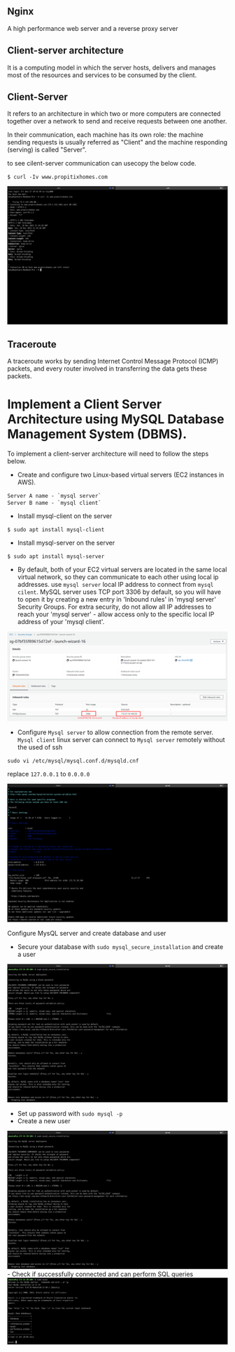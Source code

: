 ## Nginx
A high performance web server and a reverse proxy server
## Client-server architecture 
It is a computing model in which the server hosts, delivers and manages most of the resources and services to be consumed by the client.

## Client-Server 
It refers to an architecture in which two or more computers are connected together over a network to send and receive requests between one another.

<p>In their communication, each machine has its own role: the machine sending requests is usually referred as "Client" and the machine responding (serving) is called "Server".</p>

to see cilent-server communication can usecopy the below code.

```
$ curl -Iv www.propitixhomes.com
```

<img alt="" src="images/img01.png">

## Traceroute
A traceroute works by sending Internet Control Message Protocol (ICMP) packets, and every router involved in transferring the data gets these packets. 

# Implement a Client Server Architecture using MySQL Database Management System (DBMS).

To implement a client-server architecture will need to follow the steps below.

- Create and configure two Linux-based virtual servers (EC2 instances in AWS).
```
Server A name - `mysql server`
Server B name - `mysql client`
```
- Install mysql-client on the server
```
$ sudo apt install mysql-client
```
- Install mysql-server on the server

```
$ sudo apt install mysql-server
```

- By default, both of your EC2 virtual servers are located in the same local virtual network, so they can communicate to each other using local ip addresses. use  `mysql server`  local IP address to connect from  `mysql cilent`. MySQL server uses TCP port 3306 by default, so you will have to open it by creating a new entry in 'Inbound rules' in 'mysql server' Security Groups. For extra security, do not allow all IP addresses to reach your 'mysql server' - allow access only to the specific local IP address of your 'mysql client'.


<img alt="" src="images/mysql_sg.png">

- Configure `Mysql server` to allow connection from the remote server. `Mysql client` linux server can connect to `Mysql server` remotely without the used of ssh
```
sudo vi /etc/mysql/mysql.conf.d/mysqld.cnf 
```

replace  `127.0.0.1` to `0.0.0.0`

<img alt="" src="images/img02.png">

Configure MysQL server and create database and user

- Secure your database with `sudo mysql_secure_installation` and create a user
<img alt="" src="images/img03.png">

- Set up password with `sudo mysql -p`  
- Create a new user
<img alt="" src="images/img03.png">
- Check if successfully connected and can perform SQL queries <img alt="" src="images/img05.png">

